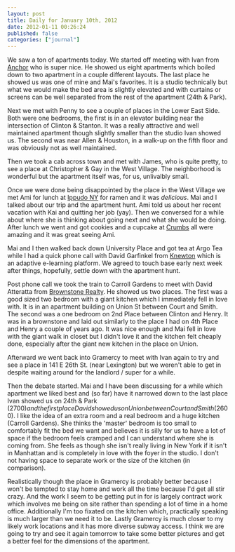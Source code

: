 ```yaml
---
layout: post
title: Daily for January 10th, 2012
date: 2012-01-11 00:26:24
published: false
categories: ["journal"]
---
```

 
We saw a ton of apartments today. We started off meeting with Ivan from [Anchor](http://www.anchornyc.com/) who is super nice. He showed us eight apartments which boiled down to two apartment in a couple different layouts. The last place he showed us was one of mine and Mai's favorites. It is a studio technically but what we would make the bed area is slightly elevated and with curtains or screens can be well separated from the rest of the apartment (24th & Park).

Next we met with Penny to see a couple of places in the Lower East Side. Both were one bedrooms, the first is in an elevator building near the intersection of Clinton & Stanton. It was a really attractive and well maintained apartment though slightly smaller than the studio Ivan showed us. The second was near Allen & Houston, in a walk-up on the fifth floor and was obviously not as well maintained.

Then we took a cab across town and met with James, who is quite pretty, to see a place at Christopher & Gay in the West Village. The neighborhood is wonderful but the apartment itself was, for us, unlivalbly small.

Once we were done being disappointed by the place in the West Village we met Ami for lunch at [Ippudo NY](http://www.ippudony.com/) for ramen and it was *delicious*. Mai and I talked about our trip and the apartment hunt. Ami told us about her recent vacation with Kai and quitting her job (yay). Then we conversed for a while about where she is thinking about going next and what she would be doing. After lunch we went and got cookies and a cupcake at [Crumbs](www.crumbs.com/) all were amazing and it was great seeing Ami.

Mai and I then walked back down University Place and got tea at Argo Tea while I had a quick phone call with David Garfinkel from [Knewton](http://knewton.com) which is an adaptive e-learning platform. We agreed to touch base early next week after things, hopefully, settle down with the apartment hunt.

Post phone call we took the train to Carroll Gardens to meet with David Atteratta from [Brownstone Realty](http://brownstonelistings.com). He showed us two places. The first was a good sized two bedroom with a giant kitchen which I immediately fell in love with. It is in an apartment building on Union St between Court and Smith. The second was a one bedroom on 2nd Place between Clinton and Henry. It was in a brownstone and laid out similarly to the place I had on 4th Place and Henry a couple of years ago. It was nice enough and Mai fell in love with the giant walk in closet but I didn't love it and the kitchen felt cheaply done, especially after the giant new kitchen in the place on Union.

Afterward we went back into Gramercy to meet with Ivan again to try and see a place in 141 E 26th St. (near Lexington) but we weren't able to get in despite waiting around for the landlord / super for a while.

Then the debate started. Mai and I have been discussing for a while which apartment we liked best and (so far) have it narrowed down to the last place Ivan showed us on 24th & Park ($2700) and the first place David showed us on Union between Court and Smith ($2600). I like the idea of an extra room and a real bedroom and a huge kitchen (Carroll Gardens). She thinks the 'master' bedroom is too small to comfortably fit the bed we want and believes it is silly for us to have a lot of space if the bedroom feels cramped and I can understand where she is coming from. She feels as though she isn't really living in New York if it isn't in Manhattan and is completely in love with the foyer in the studio. I don't not having space to separate work or the size of the kitchen (in comparison).

Realistically though the place in Gramercy is probably better because I won't be tempted to stay home and work all the time because I'd get all stir crazy. And the work I seem to be getting put in for is largely contract work which involves me being on site rather than spending a lot of time in a home office. Additionally I'm too fixated on the kitchen which, practically speaking is much larger than we need it to be. Lastly Gramercy is much closer to my likely work locations and it has more diverse subway access. I think we are going to try and see it again tomorrow to take some better pictures and get a better feel for the dimensions of the apartment.